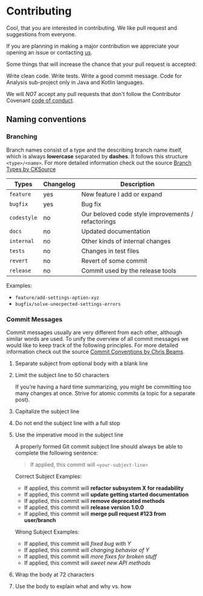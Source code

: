 # Contributing
 
Cool, that you are interested in contributing. We like pull request and suggestions from everyone.

If you are planning in making a major contribution we appreciate your opening an issue or contacting [us](mailto:codecharta@github.com).

Some things that will increase the chance that your pull request is accepted:

Write clean code.
Write tests.
Write a good commit message.
Code for Analysis sub-project only in Java and Kotlin languages.

We will *NOT* accept any pull requests that don't follow the Contributor Covenant [code of conduct](CODE_OF_CONDUCT.md).

## Naming conventions

### Branching

Branch names consist of a type and the describing branch name itself, which is always **lowercase** separated by **dashes**. 
It follows this structure `<type>/<name>`. 
For more detailed information check out the source [Branch Types by CKSource](https://docs.ckeditor.com/ckeditor5/latest/framework/guides/contributing/git-commit-message-convention.html) 

| Types         | Changelog     | Description
| ---           | ---           | ---
| `feature`	    | yes           | New feature I add or expand
| `bugfix`	    | yes           | Bug fix
| `codestyle`  	| no            | Our beloved code style improvements / refactorings
| `docs`	    | no            | Updated documentation
| `internal`	| no            | Other kinds of internal changes
| `tests`	    | no            | Changes in test files
| `revert`      | no            | Revert of some commit
| `release`     | no            | Commit used by the release tools

Examples:
- `feature/add-settings-option-xyz`
- `bugfix/solve-unecpected-settings-errors`

### Commit Messages

Commit messages usually are very different from each other, although similar words are used. 
To unify the overview of all commit messages we would like to keep track of the following principles.
For more detailed information check out the source [Commit Conventions by Chris Beams](https://chris.beams.io/posts/git-commit/).
1. Separate subject from optional body with a blank line
2. Limit the subject line to 50 characters

    If you’re having a hard time summarizing, you might be committing too many changes at once. Strive for atomic commits (a topic for a separate post).

3. Capitalize the subject line
4. Do not end the subject line with a full stop
5. Use the imperative mood in the subject line

    A properly formed Git commit subject line should always be able to complete the following sentence:
    > If applied, this commit will `<your-subject-line>`
    
    Correct Subject Examples:
    - If applied, this commit will **refactor subsystem X for readability**
    - If applied, this commit will **update getting started documentation**
    - If applied, this commit will **remove deprecated methods**
    - If applied, this commit will **release version 1.0.0**
    - If applied, this commit will **merge pull request #123 from user/branch**
    
    Wrong Subject Examples:
    - If applied, this commit will *fixed bug with Y*
    - If applied, this commit will *changing behavior of Y*
    - If applied, this commit will *more fixes for broken stuff*
    - If applied, this commit will *sweet new API methods*

6. Wrap the body at 72 characters
7. Use the body to explain what and why vs. how



